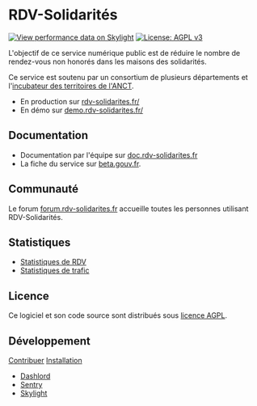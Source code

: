 # RDV-Solidarités

[![View performance data on Skylight](https://badges.skylight.io/status/RgR7i58P67xN.svg)](https://oss.skylight.io/app/applications/RgR7i58P67xN)
[![License: AGPL v3](https://img.shields.io/badge/License-AGPL%20v3-blue.svg)](https://www.gnu.org/licenses/agpl-3.0)

L'objectif de ce service numérique public est de réduire le nombre de rendez-vous non honorés dans les maisons des solidarités.

Ce service est soutenu par un consortium de plusieurs départements et l'[incubateur des territoires de l'ANCT](https://incubateur.anct.gouv.fr/).

- En production sur [rdv-solidarites.fr/](https://www.rdv-solidarites.fr/)
- En démo sur [demo.rdv-solidarites.fr/](https://demo.rdv-solidarites.fr/)

## Documentation

- Documentation par l'équipe sur [doc.rdv-solidarites.fr](https://doc.rdv-solidarites.fr/)
- La fiche du service sur [beta.gouv.fr](https://beta.gouv.fr/startups/lapins.html).

## Communauté

Le forum [forum.rdv-solidarites.fr](https://forum.rdv-solidarites.fr/) accueille toutes les personnes utilisant RDV-Solidarités.

## Statistiques

- [Statistiques de RDV](https://www.rdv-solidarites.fr/stats)
- [Statistiques de trafic](https://stats.data.gouv.fr/index.php?module=CoreHome&action=index&idSite=123&period=range&date=previous30&updated=1#?idSite=123&period=range&date=previous30&category=Dashboard_Dashboard&subcategory=1)

## Licence

Ce logiciel et son code source sont distribués sous [licence AGPL](https://www.gnu.org/licenses/why-affero-gpl.fr.html).

## Développement

[Contribuer](CONTRIBUTING.md)
[Installation](INSTALL.md)

- [Dashlord](https://dashlord.incubateur.net/#/url/https%3A%2F%2Fwww.rdv-solidarites.fr)
- [Sentry](https://sentry.io/organizations/rdv-solidarites/issues/)
- [Skylight](https://oss.skylight.io/app/applications/RgR7i58P67xN/recent/6h/endpoints)
